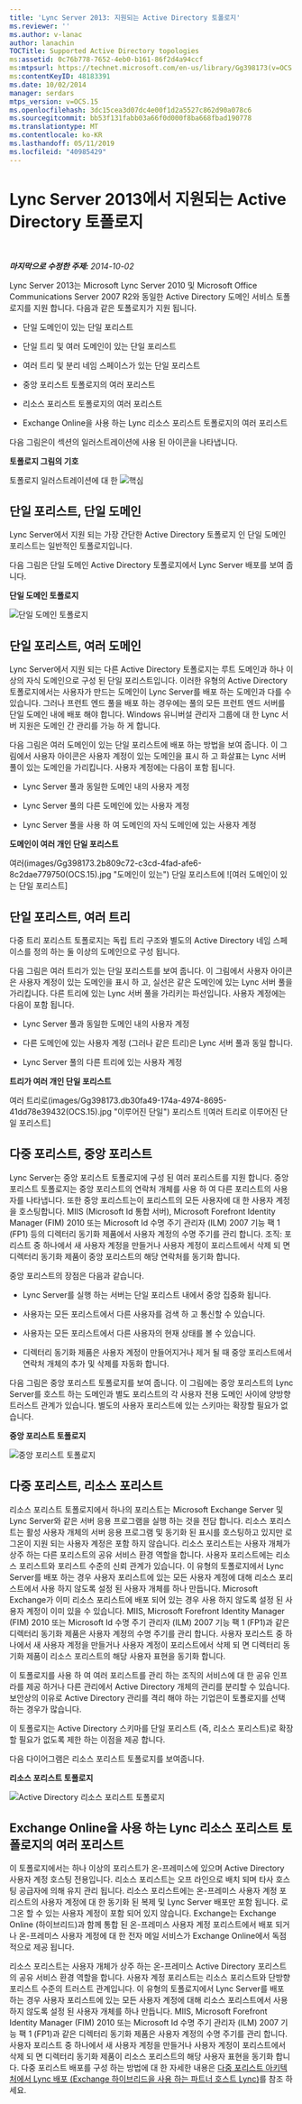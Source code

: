 ```yaml
---
title: 'Lync Server 2013: 지원되는 Active Directory 토폴로지'
ms.reviewer: ''
ms.author: v-lanac
author: lanachin
TOCTitle: Supported Active Directory topologies
ms:assetid: 0c76b778-7652-4eb0-b161-86f2d4a94ccf
ms:mtpsurl: https://technet.microsoft.com/en-us/library/Gg398173(v=OCS.15)
ms:contentKeyID: 48183391
ms.date: 10/02/2014
manager: serdars
mtps_version: v=OCS.15
ms.openlocfilehash: 3dc15cea3d07dc4e00f1d2a5527c862d90a078c6
ms.sourcegitcommit: bb53f131fabb03a66f0d000f8ba668fbad190778
ms.translationtype: MT
ms.contentlocale: ko-KR
ms.lasthandoff: 05/11/2019
ms.locfileid: "40985429"
---
```

<div data-xmlns="http://www.w3.org/1999/xhtml">

<div class="topic" data-xmlns="http://www.w3.org/1999/xhtml" data-msxsl="urn:schemas-microsoft-com:xslt" data-cs="http://msdn.microsoft.com/en-us/">

<div data-asp="http://msdn2.microsoft.com/asp">

# <a name="supported-active-directory-topologies-in-lync-server-2013"></a>Lync Server 2013에서 지원되는 Active Directory 토폴로지

</div>

<div id="mainSection">

<div id="mainBody">

<span> </span>

_**마지막으로 수정한 주제:** 2014-10-02_

Lync Server 2013는 Microsoft Lync Server 2010 및 Microsoft Office Communications Server 2007 R2와 동일한 Active Directory 도메인 서비스 토폴로지를 지원 합니다. 다음과 같은 토폴로지가 지원 됩니다.

  - 단일 도메인이 있는 단일 포리스트

  - 단일 트리 및 여러 도메인이 있는 단일 포리스트

  - 여러 트리 및 분리 네임 스페이스가 있는 단일 포리스트

  - 중앙 포리스트 토폴로지의 여러 포리스트

  - 리소스 포리스트 토폴로지의 여러 포리스트

  - Exchange Online을 사용 하는 Lync 리소스 포리스트 토폴로지의 여러 포리스트

다음 그림은이 섹션의 일러스트레이션에 사용 된 아이콘을 나타냅니다.

**토폴로지 그림의 기호**

토폴로지 일러스트레이션에 대 한 ![핵심](images/Gg398173.0c3cc89f-6c43-4bc8-b2ec-61d89e391ee9(OCS.15).jpg "그림 그림")

<div>

## <a name="single-forest-single-domain"></a>단일 포리스트, 단일 도메인

Lync Server에서 지원 되는 가장 간단한 Active Directory 토폴로지 인 단일 도메인 포리스트는 일반적인 토폴로지입니다.

다음 그림은 단일 도메인 Active Directory 토폴로지에서 Lync Server 배포를 보여 줍니다.

**단일 도메인 토폴로지**

![단일 도메인 토폴로지](images/Gg398173.258b3b3f-0558-4a36-a4c2-031be7299668(OCS.15).jpg "단일 도메인 토폴로지")

</div>

<div>

## <a name="single-forest-multiple-domains"></a>단일 포리스트, 여러 도메인

Lync Server에서 지원 되는 다른 Active Directory 토폴로지는 루트 도메인과 하나 이상의 자식 도메인으로 구성 된 단일 포리스트입니다. 이러한 유형의 Active Directory 토폴로지에서는 사용자가 만드는 도메인이 Lync Server를 배포 하는 도메인과 다를 수 있습니다. 그러나 프런트 엔드 풀을 배포 하는 경우에는 풀의 모든 프런트 엔드 서버를 단일 도메인 내에 배포 해야 합니다. Windows 유니버설 관리자 그룹에 대 한 Lync 서버 지원은 도메인 간 관리를 가능 하 게 합니다.

다음 그림은 여러 도메인이 있는 단일 포리스트에 배포 하는 방법을 보여 줍니다. 이 그림에서 사용자 아이콘은 사용자 계정이 있는 도메인을 표시 하 고 화살표는 Lync 서버 풀이 있는 도메인을 가리킵니다. 사용자 계정에는 다음이 포함 됩니다.

  - Lync Server 풀과 동일한 도메인 내의 사용자 계정

  - Lync Server 풀의 다른 도메인에 있는 사용자 계정

  - Lync Server 풀을 사용 하 여 도메인의 자식 도메인에 있는 사용자 계정

**도메인이 여러 개인 단일 포리스트**

여러(images/Gg398173.2b809c72-c3cd-4fad-afe6-8c2dae779750(OCS.15).jpg "도메인이 있는") 단일 포리스트에 ![여러 도메인이 있는 단일 포리스트]

</div>

<div>

## <a name="single-forest-multiple-trees"></a>단일 포리스트, 여러 트리

다중 트리 포리스트 토폴로지는 독립 트리 구조와 별도의 Active Directory 네임 스페이스를 정의 하는 둘 이상의 도메인으로 구성 됩니다.

다음 그림은 여러 트리가 있는 단일 포리스트를 보여 줍니다. 이 그림에서 사용자 아이콘은 사용자 계정이 있는 도메인을 표시 하 고, 실선은 같은 도메인에 있는 Lync 서버 풀을 가리킵니다. 다른 트리에 있는 Lync 서버 풀을 가리키는 파선입니다. 사용자 계정에는 다음이 포함 됩니다.

  - Lync Server 풀과 동일한 도메인 내의 사용자 계정

  - 다른 도메인에 있는 사용자 계정 (그러나 같은 트리)은 Lync 서버 풀과 동일 합니다.

  - Lync Server 풀의 다른 트리에 있는 사용자 계정

**트리가 여러 개인 단일 포리스트**

여러 트리로(images/Gg398173.db30fa49-174a-4974-8695-41dd78e39432(OCS.15).jpg "이루어진 단일") 포리스트 ![여러 트리로 이루어진 단일 포리스트]

</div>

<div>

## <a name="multiple-forests-central-forest"></a>다중 포리스트, 중앙 포리스트

Lync Server는 중앙 포리스트 토폴로지에 구성 된 여러 포리스트를 지원 합니다. 중앙 포리스트 토폴로지는 중앙 포리스트의 연락처 개체를 사용 하 여 다른 포리스트의 사용자를 나타냅니다. 또한 중앙 포리스트는이 포리스트의 모든 사용자에 대 한 사용자 계정을 호스팅합니다. MIIS (Microsoft Id 통합 서버), Microsoft Forefront Identity Manager (FIM) 2010 또는 Microsoft Id 수명 주기 관리자 (ILM) 2007 기능 팩 1 (FP1) 등의 디렉터리 동기화 제품에서 사용자 계정의 수명 주기를 관리 합니다. 조직: 포리스트 중 하나에서 새 사용자 계정을 만들거나 사용자 계정이 포리스트에서 삭제 되 면 디렉터리 동기화 제품이 중앙 포리스트의 해당 연락처를 동기화 합니다.

중앙 포리스트의 장점은 다음과 같습니다.

  - Lync Server를 실행 하는 서버는 단일 포리스트 내에서 중앙 집중화 됩니다.

  - 사용자는 모든 포리스트에서 다른 사용자를 검색 하 고 통신할 수 있습니다.

  - 사용자는 모든 포리스트에서 다른 사용자의 현재 상태를 볼 수 있습니다.

  - 디렉터리 동기화 제품은 사용자 계정이 만들어지거나 제거 될 때 중앙 포리스트에서 연락처 개체의 추가 및 삭제를 자동화 합니다.

다음 그림은 중앙 포리스트 토폴로지를 보여 줍니다. 이 그림에는 중앙 포리스트의 Lync Server를 호스트 하는 도메인과 별도 포리스트의 각 사용자 전용 도메인 사이에 양방향 트러스트 관계가 있습니다. 별도의 사용자 포리스트에 있는 스키마는 확장할 필요가 없습니다.

**중앙 포리스트 토폴로지**

![중앙 포리스트 토폴로지](images/Gg398173.7feb049a-453b-4134-9128-873b83ee1755(OCS.15).jpg "중앙 포리스트 토폴로지")

</div>

<div>

## <a name="multiple-forests-resource-forest"></a>다중 포리스트, 리소스 포리스트

리소스 포리스트 토폴로지에서 하나의 포리스트는 Microsoft Exchange Server 및 Lync Server와 같은 서버 응용 프로그램을 실행 하는 것을 전담 합니다. 리소스 포리스트는 활성 사용자 개체의 서버 응용 프로그램 및 동기화 된 표시를 호스팅하고 있지만 로그온이 지원 되는 사용자 계정은 포함 하지 않습니다. 리소스 포리스트는 사용자 개체가 상주 하는 다른 포리스트의 공유 서비스 환경 역할을 합니다. 사용자 포리스트에는 리소스 포리스트와 포리스트 수준의 신뢰 관계가 있습니다. 이 유형의 토폴로지에서 Lync Server를 배포 하는 경우 사용자 포리스트에 있는 모든 사용자 계정에 대해 리소스 포리스트에서 사용 하지 않도록 설정 된 사용자 개체를 하나 만듭니다. Microsoft Exchange가 이미 리소스 포리스트에 배포 되어 있는 경우 사용 하지 않도록 설정 된 사용자 계정이 이미 있을 수 있습니다. MIIS, Microsoft Forefront Identity Manager (FIM) 2010 또는 Microsoft Id 수명 주기 관리자 (ILM) 2007 기능 팩 1 (FP1)과 같은 디렉터리 동기화 제품은 사용자 계정의 수명 주기를 관리 합니다. 사용자 포리스트 중 하나에서 새 사용자 계정을 만들거나 사용자 계정이 포리스트에서 삭제 되 면 디렉터리 동기화 제품이 리소스 포리스트의 해당 사용자 표현을 동기화 합니다.

이 토폴로지를 사용 하 여 여러 포리스트를 관리 하는 조직의 서비스에 대 한 공유 인프라를 제공 하거나 다른 관리에서 Active Directory 개체의 관리를 분리할 수 있습니다. 보안상의 이유로 Active Directory 관리를 격리 해야 하는 기업은이 토폴로지를 선택 하는 경우가 많습니다.

이 토폴로지는 Active Directory 스키마를 단일 포리스트 (즉, 리소스 포리스트)로 확장할 필요가 없도록 제한 하는 이점을 제공 합니다.

다음 다이어그램은 리소스 포리스트 토폴로지를 보여줍니다.

**리소스 포리스트 토폴로지**

![Active Directory 리소스 포리스트 토폴로지](images/Gg398173.54ab82f1-e9e5-40f0-a54e-86e340b65c2a(OCS.15).jpg "Active Directory 리소스 포리스트 토폴로지")

</div>

<div>

## <a name="multiple-forests-in-a-lync-resource-forest-topology-with-exchange-online"></a>Exchange Online을 사용 하는 Lync 리소스 포리스트 토폴로지의 여러 포리스트

이 토폴로지에서는 하나 이상의 포리스트가 온-프레미스에 있으며 Active Directory 사용자 계정 호스팅 전용입니다. 리소스 포리스트는 오프 라인으로 배치 되며 타사 호스팅 공급자에 의해 유지 관리 됩니다. 리소스 포리스트에는 온-프레미스 사용자 계정 포리스트의 사용자 계정에 대 한 동기화 된 복제 및 Lync Server 배포만 포함 됩니다. 로그온 할 수 있는 사용자 계정이 포함 되어 있지 않습니다. Exchange는 Exchange Online (하이브리드)과 함께 통합 된 온-프레미스 사용자 계정 포리스트에서 배포 되거나 온-프레미스 사용자 계정에 대 한 전자 메일 서비스가 Exchange Online에서 독점적으로 제공 됩니다.

리소스 포리스트는 사용자 개체가 상주 하는 온-프레미스 Active Directory 포리스트의 공유 서비스 환경 역할을 합니다. 사용자 계정 포리스트는 리소스 포리스트와 단방향 포리스트 수준의 트러스트 관계입니다. 이 유형의 토폴로지에서 Lync Server를 배포 하는 경우 사용자 포리스트에 있는 모든 사용자 계정에 대해 리소스 포리스트에서 사용 하지 않도록 설정 된 사용자 개체를 하나 만듭니다. MIIS, Microsoft Forefront Identity Manager (FIM) 2010 또는 Microsoft Id 수명 주기 관리자 (ILM) 2007 기능 팩 1 (FP1)과 같은 디렉터리 동기화 제품은 사용자 계정의 수명 주기를 관리 합니다. 사용자 포리스트 중 하나에서 새 사용자 계정을 만들거나 사용자 계정이 포리스트에서 삭제 되 면 디렉터리 동기화 제품이 리소스 포리스트의 해당 사용자 표현을 동기화 합니다. 다중 포리스트 배포를 구성 하는 방법에 대 한 자세한 내용은 [다중 포리스트 아키텍처에서 Lync 배포 (Exchange 하이브리드을 사용 하는 파트너 호스트 Lync)](http://go.microsoft.com/fwlink/p/?linkid=513216)를 참조 하세요.

</div>

</div>

<span> </span>

</div>

</div>

</div>

